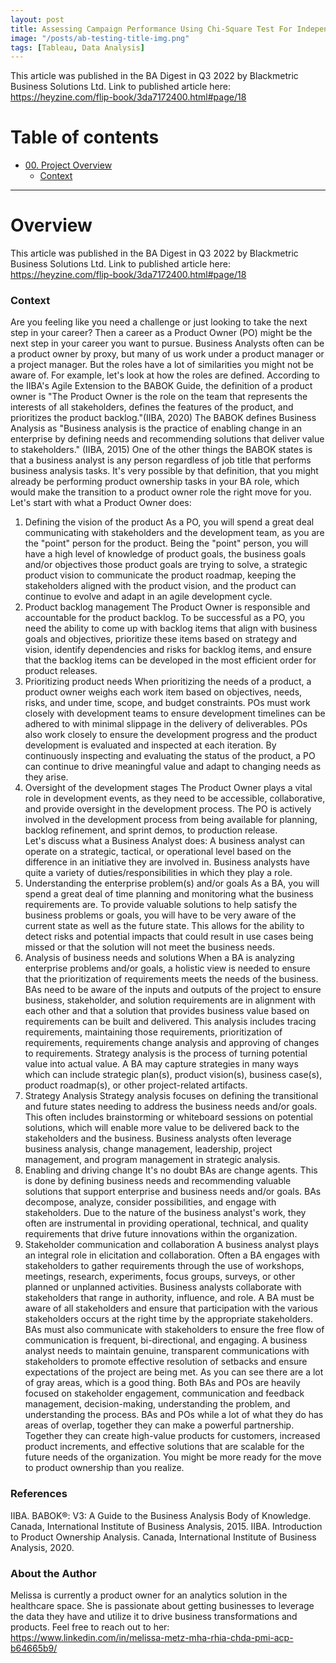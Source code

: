 ```yaml
---
layout: post
title: Assessing Campaign Performance Using Chi-Square Test For Independence
image: "/posts/ab-testing-title-img.png"
tags: [Tableau, Data Analysis]
---
```


This article was published in the BA Digest in Q3 2022 by Blackmetric Business Solutions Ltd. Link to published article here: https://heyzine.com/flip-book/3da7172400.html#page/18

# Table of contents

- [00. Project Overview](#overview-main)
    - [Context](#overview-context)

___

# Overview <a name="overview-main"></a>

This article was published in the BA Digest in Q3 2022 by Blackmetric Business Solutions Ltd. Link to published article here: https://heyzine.com/flip-book/3da7172400.html#page/18

### Context <a name="overview-context"></a>

Are you feeling like you need a challenge or just looking to take the next step in your career?  Then a career as a Product Owner (PO) might be the next step in your career you want to pursue. Business Analysts often can be a product owner by proxy, but many of us work under a product manager or a project manager. But the roles have a lot of similarities you might not be aware of. For example, let's look at how the roles are defined. According to the IIBA's Agile Extension to the BABOK Guide, the definition of a product owner is "The Product Owner is the role on the team that represents the interests of all stakeholders, defines the features of the product, and prioritizes the product backlog."(IIBA, 2020) The BABOK defines Business Analysis as "Business analysis is the practice of enabling change in an enterprise by defining needs and recommending solutions that deliver value to stakeholders." (IIBA, 2015) One of the other things the BABOK states is that a business analyst is any person regardless of job title that performs business analysis tasks.  It's very possible by that definition, that you might already be performing product ownership tasks in your BA role, which would make the transition to a product owner role the right move for you.
Let's start with what a Product Owner does:
1.	Defining the vision of the product
As a PO, you will spend a great deal communicating with stakeholders and the development team, as you are the "point" person for the product.  Being the "point" person, you will have a high level of knowledge of product goals, the business goals and/or objectives those product goals are trying to solve, a strategic product vision to communicate the product roadmap, keeping the stakeholders aligned with the product vision, and the product can continue to evolve and adapt in an agile development cycle.
2.	Product backlog management
The Product Owner is responsible and accountable for the product backlog.  To be successful as a PO, you need the ability to come up with backlog items that align with business goals and objectives, prioritize these items based on strategy and vision, identify dependencies and risks for backlog items, and ensure that the backlog items can be developed in the most efficient order for product releases.
3.	Prioritizing product needs
When prioritizing the needs of a product, a product owner weighs each work item based on objectives, needs, risks, and under time, scope, and budget constraints. POs must work closely with development teams to ensure development timelines can be adhered to with minimal slippage in the delivery of deliverables. POs also work closely to ensure the development progress and the product development is evaluated and inspected at each iteration. By continuously inspecting and evaluating the status of the product, a PO can continue to drive meaningful value and adapt to changing needs as they arise.
4.	Oversight of the development stages
The Product Owner plays a vital role in development events, as they need to be accessible, collaborative, and provide oversight in the development process. The PO is actively involved in the development process from being available for planning, backlog refinement, and sprint demos, to production release.  
Let's discuss what a Business Analyst does:
A business analyst can operate on a strategic, tactical, or operational level based on the difference in an initiative they are involved in. Business analysts have quite a variety of duties/responsibilities in which they play a role.  
1.	Understanding the enterprise problem(s) and/or goals
As a BA, you will spend a great deal of time planning and monitoring what the business requirements are.  To provide valuable solutions to help satisfy the business problems or goals, you will have to be very aware of the current state as well as the future state.  This allows for the ability to detect risks and potential impacts that could result in use cases being missed or that the solution will not meet the business needs.
2.	Analysis of business needs and solutions
When a BA is analyzing enterprise problems and/or goals, a holistic view is needed to ensure that the prioritization of requirements meets the needs of the business.  BAs need to be aware of the inputs and outputs of the project to ensure business, stakeholder, and solution requirements are in alignment with each other and that a solution that provides business value based on requirements can be built and delivered. This analysis includes tracing requirements, maintaining those requirements, prioritization of requirements, requirements change analysis and approving of changes to requirements. Strategy analysis is the process of turning potential value into actual value.  A BA may capture strategies in many ways which can include strategic plan(s), product vision(s), business case(s), product roadmap(s), or other project-related artifacts.
3.	Strategy Analysis
Strategy analysis focuses on defining the transitional and future states needing to address the business needs and/or goals. This often includes brainstorming or whiteboard sessions on potential solutions, which will enable more value to be delivered back to the stakeholders and the business.  Business analysts often leverage business analysis, change management, leadership, project management, and program management in strategic analysis.   
4.	Enabling and driving change 
It's no doubt BAs are change agents. This is done by defining business needs and recommending valuable solutions that support enterprise and business needs and/or goals. BAs decompose, analyze, consider possibilities, and engage with stakeholders.  Due to the nature of the business analyst's work, they often are instrumental in providing operational, technical, and quality requirements that drive future innovations within the organization.
5.	Stakeholder communication and collaboration
A business analyst plays an integral role in elicitation and collaboration. Often a BA engages with stakeholders to gather requirements through the use of workshops, meetings, research, experiments, focus groups, surveys, or other planned or unplanned activities. Business analysts collaborate with stakeholders that range in authority, influence, and role.  A BA must be aware of all stakeholders and ensure that participation with the various stakeholders occurs at the right time by the appropriate stakeholders. BAs must also communicate with stakeholders to ensure the free flow of communication is frequent, bi-directional, and engaging.  A business analyst needs to maintain genuine, transparent communications with stakeholders to promote effective resolution of setbacks and ensure expectations of the project are being met. 
As you can see there are a lot of gray areas, which is a good thing.  Both BAs and POs are heavily focused on stakeholder engagement, communication and feedback management, decision-making, understanding the problem, and understanding the process. BAs and POs while a lot of what they do has areas of overlap, together they can make a powerful partnership.  Together they can create high-value products for customers, increased product increments, and effective solutions that are scalable for the future needs of the organization.  You might be more ready for the move to product ownership than you realize.

### References <a name="overview-references"></a>

IIBA. BABOK®: V3: A Guide to the Business Analysis Body of Knowledge. Canada, International Institute of Business Analysis, 2015. 
IIBA. Introduction to Product Ownership Analysis. Canada, International Institute of Business Analysis, 2020. 

### About the Author <a name="overview-author"></a>

Melissa is currently a product owner for an analytics solution in the healthcare space.  She is passionate about getting businesses to leverage the data they have and utilize it to drive business transformations and products.  Feel free to reach out to her: https://www.linkedin.com/in/melissa-metz-mha-rhia-chda-pmi-acp-b64665b9/

<br>
<br>
